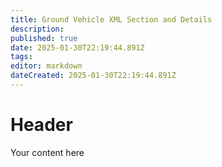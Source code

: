 ```yaml
---
title: Ground Vehicle XML Section and Details
description: 
published: true
date: 2025-01-30T22:19:44.891Z
tags: 
editor: markdown
dateCreated: 2025-01-30T22:19:44.891Z
---
```


# Header
Your content here